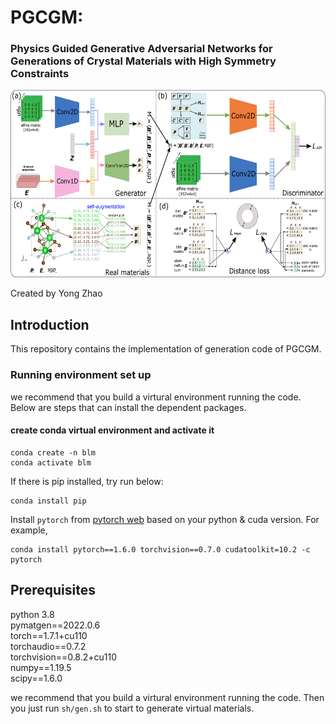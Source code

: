 # PGCGM:
### Physics Guided Generative Adversarial Networks for Generations of Crystal Materials with High Symmetry Constraints

<img src="mainframe.png" height="300px">

Created by Yong Zhao

## Introduction

This repository contains the implementation of generation code of PGCGM.

### Running environment set up

we recommend that you build a virtural environment running the code. Below are steps that can install the dependent packages.

#### create conda virtual environment and activate it
```
conda create -n blm
conda activate blm
```
If there is pip installed, try run below:
```
conda install pip
```

Install `pytorch` from [pytorch web](https://pytorch.org/get-started/previous-versions/) based on your python & cuda version. For example,
```
conda install pytorch==1.6.0 torchvision==0.7.0 cudatoolkit=10.2 -c pytorch
```


## Prerequisites
python 3.8  
pymatgen==2022.0.6  
torch==1.7.1+cu110  
torchaudio==0.7.2  
torchvision==0.8.2+cu110  
numpy==1.19.5  
scipy==1.6.0  

we recommend that you build a virtural environment running the code. Then you just run `sh/gen.sh` to start to generate virtual materials.
